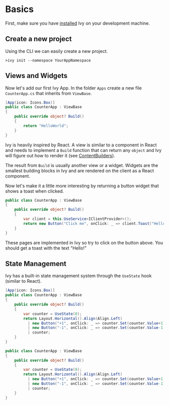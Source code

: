 ﻿---
prepare: |
    var client = this.UseService<IClientProvider>();
---

# Basics

<Ingress Text="Learn the essential concepts of Ivy development including Views, Widgets, state management, and how to build your first interactive application." />

First, make sure you have [installed](./02_Installation.md) Ivy on your development machine.

## Create a new project

Using the CLI we can easily create a new project.

```terminal
>ivy init --namespace YourAppNamespace
```

## Views and Widgets

Now let's add our first Ivy App. In the folder `Apps` create a new file `CounterApp.cs` that inherits from `ViewBase`.

```csharp
[App(icon: Icons.Box)]
public class CounterApp : ViewBase
{
    public override object? Build()
    {
        return "HelloWorld";
    }
}
```

Ivy is heavily inspired by React. A view is similar to a component in React and needs to implement a `Build` function that can return any `object` and Ivy will figure out how to render it (see [ContentBuilders](../02_Concepts/ContentBuilders.md)).

The result from `Build` is usually another view or a widget. Widgets are the smallest building blocks in Ivy and are rendered on the client as a React component.

Now let's make it a little more interesting by returning a button widget that shows a toast when clicked.

```csharp demo-below 
public class CounterApp : ViewBase
{
    public override object? Build()
    {
        var client = this.UseService<IClientProvider>();
        return new Button("Click me", onClick: _ => client.Toast("Hello!"));
    }
}
```

<Callout Icon="Info">
These pages are implemented in Ivy so try to click on the button above. You should get a toast with the text "Hello!"
</Callout>

## State Management

Ivy has a built-in state management system through the `UseState` hook (similar to React).

```csharp
[App(icon: Icons.Box)]
public class CounterApp : ViewBase
{
    public override object? Build()
    {
        var counter = UseState(0);
        return Layout.Horizontal().Align(Align.Left)
          | new Button("+1", onClick: _ => counter.Set(counter.Value+1))
          | new Button("-1", onClick: _ => counter.Set(counter.Value-1))
          | counter;
    }
}
```

```csharp demo 
public class CounterApp : ViewBase
{
    public override object? Build()
    {
        var counter = UseState(0);
        return Layout.Horizontal().Align(Align.Left)
          | new Button("+1", onClick: _ => counter.Set(counter.Value+1))
          | new Button("-1", onClick: _ => counter.Set(counter.Value-1))
          | counter;
    }
}
```
